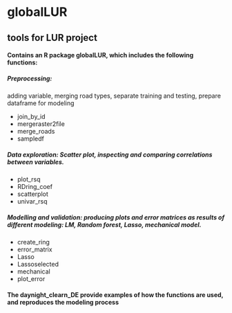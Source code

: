 # globalLUR
## tools for LUR project
#### Contains an R package globalLUR, which includes the following functions:
##### Preprocessing: 
adding variable, merging road types, separate training and testing, prepare dataframe for modeling

*  join_by_id          
*  mergeraster2file
*  merge_roads      
*  sampledf 
     
##### Data exploration: Scatter plot, inspecting and comparing correlations between variables.
* plot_rsq
* RDring_coef         
* scatterplot             
* univar_rsq      

##### Modelling and validation: producing plots and error matrices as results of different modeling: LM, Random forest, Lasso, mechanical model.
* create_ring          
* error_matrix 
* Lasso                
* Lassoselected
* mechanical
* plot_error          
#### The daynight_clearn_DE provide examples of how the functions are used, and reproduces the modeling process
